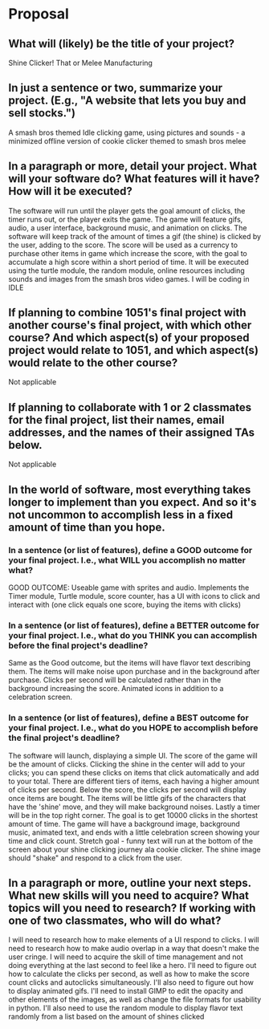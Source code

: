 # Proposal

## What will (likely) be the title of your project?

Shine Clicker! That or Melee Manufacturing
 
## In just a sentence or two, summarize your project. (E.g., "A website that lets you buy and sell stocks.")

A smash bros themed Idle clicking game, using pictures and sounds - a minimized offline version of cookie clicker themed to smash bros melee

## In a paragraph or more, detail your project. What will your software do? What features will it have? How will it be executed?

The software will run until the player gets the goal amount of clicks, the timer runs out, or the player exits the game. The game will feature gifs, audio, a user interface, background music, and animation on clicks. The software will keep track of the amount of times a gif (the shine) is clicked by the user, adding to the score. The score will be used as a currency to purchase other items in game which increase the score, with the goal to accumulate a high score within a short period of time. It will be executed using the turtle module, the random module, online resources including sounds and images from the smash bros video games. I will be coding in IDLE

## If planning to combine 1051's final project with another course's final project, with which other course? And which aspect(s) of your proposed project would relate to 1051, and which aspect(s) would relate to the other course?

Not applicable

## If planning to collaborate with 1 or 2 classmates for the final project, list their names, email addresses, and the names of their assigned TAs below.

Not applicable

## In the world of software, most everything takes longer to implement than you expect. And so it's not uncommon to accomplish less in a fixed amount of time than you hope.

### In a sentence (or list of features), define a GOOD outcome for your final project. I.e., what WILL you accomplish no matter what?

GOOD OUTCOME: Useable game with sprites and audio. Implements the Timer module, Turtle module, score counter, has a UI with icons to click and interact with (one click equals one score, buying the items with clicks)

### In a sentence (or list of features), define a BETTER outcome for your final project. I.e., what do you THINK you can accomplish before the final project's deadline?

Same as the Good outcome, but the items will have flavor text describing them. The items will make noise upon purchase and in the background after purchase. Clicks per second will be calculated rather than in the background increasing the score. Animated icons in addition to a celebration screen.

### In a sentence (or list of features), define a BEST outcome for your final project. I.e., what do you HOPE to accomplish before the final project's deadline?

The software will launch, displaying a simple UI. The score of the game will be the amount of clicks. Clicking the shine in the center will add to your clicks; you can spend these clicks on items that click automatically and add to your total. There are different tiers of items, each having a higher amount of clicks per second. Below the score, the clicks per second will display once items are bought. The items will be little gifs of the characters that have the 'shine' move, and they will make background noises. Lastly a timer will be in the top right corner. The goal is to get 10000 clicks in the shortest amount of time. The game will have a background image, background music, animated text, and ends with a little celebration screen showing your time and click count. Stretch goal - funny text will run at the bottom of the screen about your shine clicking journey ala cookie clicker. The shine image should "shake" and respond to a click from the user.

## In a paragraph or more, outline your next steps. What new skills will you need to acquire? What topics will you need to research? If working with one of two classmates, who will do what?

I will need to research how to make elements of a UI respond to clicks. I will need to research how to make audio overlap in a way that doesn't make the user cringe. I will need to acquire the skill of time management and not doing everything at the last second to feel like a hero. I'll need to figure out how to calculate the clicks per second, as well as how to make the score count clicks and autoclicks simultaneously. I'll also need to figure out how to display animated gifs. I'll need to install GIMP to edit the opacity and other elements of the images, as well as change the file formats for usability in python. I'll also need to use the random module to display flavor text randomly from a list based on the amount of shines clicked
